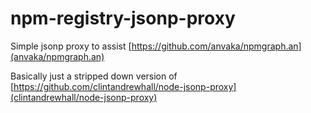npm-registry-jsonp-proxy
========================

Simple jsonp proxy to assist [https://github.com/anvaka/npmgraph.an](anvaka/npmgraph.an)

Basically just a stripped down version of [https://github.com/clintandrewhall/node-jsonp-proxy](clintandrewhall/node-jsonp-proxy)
